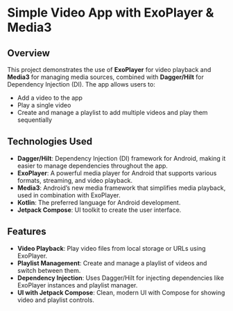 # Simple Video App with ExoPlayer & Media3

## Overview
This project demonstrates the use of **ExoPlayer** for video playback and **Media3** for managing media sources, combined with **Dagger/Hilt** for Dependency Injection (DI). The app allows users to:
- Add a video to the app
- Play a single video
- Create and manage a playlist to add multiple videos and play them sequentially

## Technologies Used
- **Dagger/Hilt**: Dependency Injection (DI) framework for Android, making it easier to manage dependencies throughout the app.
- **ExoPlayer**: A powerful media player for Android that supports various formats, streaming, and video playback.
- **Media3**: Android’s new media framework that simplifies media playback, used in combination with ExoPlayer.
- **Kotlin**: The preferred language for Android development.
- **Jetpack Compose**: UI toolkit to create the user interface.

## Features
- **Video Playback**: Play video files from local storage or URLs using ExoPlayer.
- **Playlist Management**: Create and manage a playlist of videos and switch between them.
- **Dependency Injection**: Uses Dagger/Hilt for injecting dependencies like ExoPlayer instances and playlist manager.
- **UI with Jetpack Compose**: Clean, modern UI with Compose for showing video and playlist controls.

